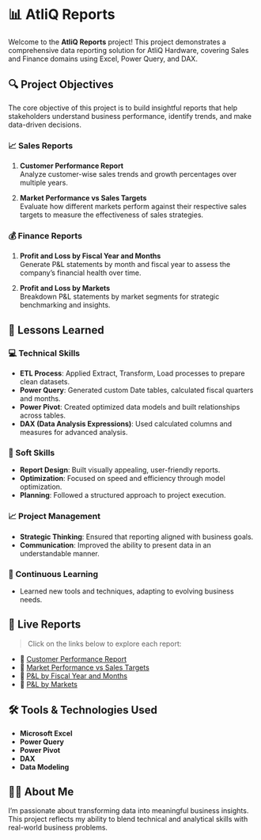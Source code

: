 # 📊 AtliQ Reports

Welcome to the **AtliQ Reports** project! This project demonstrates a comprehensive data reporting solution for AtliQ Hardware, covering Sales and Finance domains using Excel, Power Query, and DAX.

## 🔍 Project Objectives

The core objective of this project is to build insightful reports that help stakeholders understand business performance, identify trends, and make data-driven decisions.

### 📈 Sales Reports

1. **Customer Performance Report**  
   Analyze customer-wise sales trends and growth percentages over multiple years.

2. **Market Performance vs Sales Targets**  
   Evaluate how different markets perform against their respective sales targets to measure the effectiveness of sales strategies.

### 💰 Finance Reports

1. **Profit and Loss by Fiscal Year and Months**  
   Generate P&L statements by month and fiscal year to assess the company’s financial health over time.

2. **Profit and Loss by Markets**  
   Breakdown P&L statements by market segments for strategic benchmarking and insights.

## 🧠 Lessons Learned

### 💻 Technical Skills
- **ETL Process**: Applied Extract, Transform, Load processes to prepare clean datasets.
- **Power Query**: Generated custom Date tables, calculated fiscal quarters and months.
- **Power Pivot**: Created optimized data models and built relationships across tables.
- **DAX (Data Analysis Expressions)**: Used calculated columns and measures for advanced analysis.

### 🤝 Soft Skills
- **Report Design**: Built visually appealing, user-friendly reports.
- **Optimization**: Focused on speed and efficiency through model optimization.
- **Planning**: Followed a structured approach to project execution.

### 📈 Project Management
- **Strategic Thinking**: Ensured that reporting aligned with business goals.
- **Communication**: Improved the ability to present data in an understandable manner.

### 🚀 Continuous Learning
- Learned new tools and techniques, adapting to evolving business needs.

## 📂 Live Reports

> Click on the links below to explore each report:

- 📌 [Customer Performance Report](https://github.com/pradeep-the-analyst/excel-AtliQ-Reports/blob/main/AtliQ%20Customer%20Performance%20Report.pdf)  
- 📌 [Market Performance vs Sales Targets](https://github.com/pradeep-the-analyst/excel-AtliQ-Reports/blob/main/AtliQ%20Market%20Performance%20Report.pdf)  
- 📌 [P&L by Fiscal Year and Months](https://github.com/pradeep-the-analyst/excel-AtliQ-Reports/blob/main/AtliQ%20P%26L%20Statement%20by%20Months.pdf)  
- 📌 [P&L by Markets](https://github.com/pradeep-the-analyst/excel-AtliQ-Reports/blob/main/AtliQ%20P%26L%20Statement%20by%20Markets.pdf)

## 🛠️ Tools & Technologies Used

- **Microsoft Excel**
- **Power Query**
- **Power Pivot**
- **DAX**
- **Data Modeling**

## 🙋‍♀️ About Me

I’m passionate about transforming data into meaningful business insights. This project reflects my ability to blend technical and analytical skills with real-world business problems.







